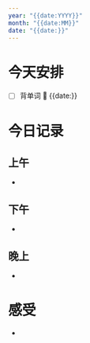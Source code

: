```yaml
---
year: "{{date:YYYY}}"
month: "{{date:MM}}"
date: "{{date:}}"
---
```

# 今天安排
- [ ] 背单词 📅 {{date:}}




# 今日记录

## 上午
*  

## 下午
* 

## 晚上
* 

# 感受
* 




